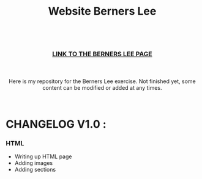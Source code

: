 # <p align="center">Website Berners Lee</p><br>
### <p align="center"> <a href="https://saphido.github.io/website-berners-lee/">LINK TO THE BERNERS LEE PAGE</a> </p><br>

<p align="center"> Here is my repository for the Berners Lee exercise. Not finished yet, some content can be modified or added at any times. <p><br>



# CHANGELOG V1.0 :

### HTML

* Writing up HTML page
* Adding images
* Adding sections

